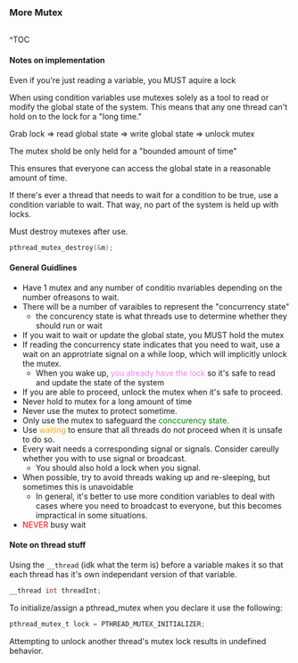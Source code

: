 ### More Mutex
```toc
```
^TOC

#### Notes on implementation

Even if you're just reading a variable, you MUST aquire a lock

When using condition variables use mutexes solely as a tool to read or modify the global state of the system. This means that any one thread can't hold on to the lock for a "long time." 

Grab lock => read global state => write global state => unlock mutex

The mutex shold be only held for a "bounded amount of time"

This ensures that everyone can access the global state in a reasonable amount of time.

If there's ever a thread that needs to wait for a condition to be true, use a condition variable to wait. That way, no part of the system is held up with locks.

Must destroy mutexes after use.
```c
pthread_mutex_destroy(&m);
```

#### General Guidlines
- Have 1 mutex and any number of conditio nvariables depending on the number ofreasons to wait.
- There will be a number of varaibles to represent the "concurrency state"
	- the concurency state is what threads use to determine whether they should run or wait
- If you wait to wait or update the global state, you MUST hold the mutex
- If reading the concurrency state indicates that you need to wait, use a wait on an approtriate signal on a while loop, which will implicitly unlock the mutex.
	- When you wake up,<span style='color:violet'> you already have the lock </span> so it's safe to read and update the state of the system
- If you are able to proceed, unlock the mutex when it's safe to proceed.
- Never hold to mutex for a long amount of time
- Never use the mutex to protect sometime.
- Only use the mutex to safeguard the <span style='color:green'>conccurency state.</span>
- Use <span style='color:orange'>waiting</span> to ensure that all threads do not proceed when it is unsafe to do so.
- Every wait needs a corresponding signal or signals. Consider careully whether you with to use signal or broadcast. 
	- You should also hold a lock when you signal.
- When possible, try to avoid threads waking up and re-sleeping, but sometimes this is unavoidable
	- In general, it's better to use more condition variables to deal with cases where you need to broadcast to everyone, but this becomes impractical in some situations.
- <span style='color: red'>NEVER</span> busy wait

#### Note on thread stuff
Using the `__thread`  (idk what the term is) before a variable makes it so that each thread has it's own independant version of that variable.

```c
__thread int threadInt;
```

To initialize/assign a pthread_mutex when you declare it
use the following:
```c
pthread_mutex_t lock = PTHREAD_MUTEX_INITIALIZER;
```

Attempting to unlock another thread's mutex lock results in undefined behavior.